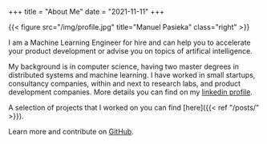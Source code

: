 +++
title = "About Me"
date = "2021-11-11"
+++

{{< figure src="/img/profile.jpg" title="Manuel Pasieka" class="right" >}}

I am a Machine Learning Engineer for hire and can help you to accelerate your
product development or advise you on topics of artifical intelligence.

My background is in computer science, having two master degrees in distributed systems
and machine learning. I have worked in small startups, consultancy companies,
within and next to research labs, and product development companies.
More details you can find on my [linkedin profile](https://linkedin.com/in/manuelpasieka).

A selection of projects that I worked on you can find [here]({{< ref "/posts/" >}}).

Learn more and contribute on [GitHub](https://github.com/gohugoio).


